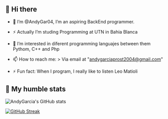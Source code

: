 ## 👋 Hi there
  - 🥀 I’m @AndyGar04, I’m an aspiring BackEnd programmer.
  - ⚡ Actually I’m studing Programming at UTN in Bahia Blanca
  - 👀 I’m interested in diferent programming languajes between them Pythom, C++ and Php

- 📫 How to reach me:
      >  Via email at "andygarciaprost2004@gmail.com"
  
- ⚡ Fun fact: When I program, I really like to listen Leo Matioli

<!---
AndyGar04/AndyGar04 is a ✨ special ✨ repository because its `README.md` (this file) appears on your GitHub profile.
You can click the Preview link to take a look at your changes.
--->


## 🌌 My humble stats

![AndyGarcia's GitHub stats](https://github-readme-stats.vercel.app/api?AndyGar04=AndyGar04&show_icons=true&theme=radical)

<a href="https://git.io/streak-stats"><img src="https://github-readme-streak-stats.herokuapp.com?user=AndyGar04&theme=dark&locale=es&date_format=M%20j%5B%2C%20Y%5D" alt="GitHub Streak" /></a>
